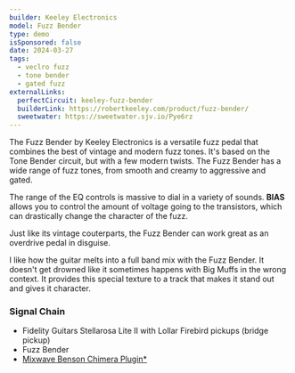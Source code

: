 ```yaml
---
builder: Keeley Electronics
model: Fuzz Bender
type: demo
isSponsored: false
date: 2024-03-27
tags:
  - veclro fuzz
  - tone bender
  - gated fuzz
externalLinks:
  perfectCircuit: keeley-fuzz-bender
  builderLink: https://robertkeeley.com/product/fuzz-bender/
  sweetwater: https://sweetwater.sjv.io/Pye6rz
---
```


The Fuzz Bender by Keeley Electronics is a versatile fuzz pedal that combines the best of vintage and modern fuzz tones. It's based on the Tone Bender circuit, but with a few modern twists. The Fuzz Bender has a wide range of fuzz tones, from smooth and creamy to aggressive and gated.

The range of the EQ controls is massive to dial in a variety of sounds. **BIAS** allows you to control the amount of voltage going to the transistors, which can drastically change the character of the fuzz.

Just like its vintage couterparts, the Fuzz Bender can work great as an overdrive pedal in disguise.

I like how the guitar melts into a full band mix with the Fuzz Bender. It doesn't get drowned like it sometimes happens with Big Muffs in the wrong context. It provides this special texture to a track that makes it stand out and gives it character.

### Signal Chain

- Fidelity Guitars Stellarosa Lite II with Lollar Firebird pickups (bridge pickup)
- Fuzz Bender
- [Mixwave Benson Chimera Plugin\*](https://sweetwater.sjv.io/B0N2PL)
